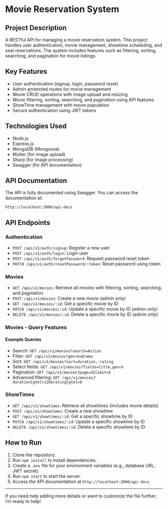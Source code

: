 # Movie Reservation System

## Project Description

A RESTful API for managing a movie reservation system. This project handles user authentication, movie management, showtime scheduling, and seat reservations. The system includes features such as filtering, sorting, searching, and pagination for movie listings.

## Key Features

* User authentication (signup, login, password reset)
* Admin-protected routes for movie management
* Movie CRUD operations with image upload and resizing
* Movie filtering, sorting, searching, and pagination using API features
* ShowTime management with movie population
* Secure authentication using JWT tokens

## Technologies Used

* Node.js
* Express.js
* MongoDB (Mongoose)
* Multer (for image upload)
* Sharp (for image processing)
* Swagger (for API documentation)

## API Documentation

The API is fully documented using Swagger. You can access the documentation at:

```
http://localhost:2000/api-docs
```

## API Endpoints

### Authentication

* `POST /api/v1/auth/signup`: Register a new user
* `POST /api/v1/auth/login`: Login user
* `POST /api/v1/auth/forgotPassword`: Request password reset token
* `PATCH /api/v1/auth/resetPassword/:token`: Reset password using token

### Movies

* `GET /api/v1/movies`: Retrieve all movies with filtering, sorting, searching, and pagination
* `POST /api/v1/movies`: Create a new movie (admin only)
* `GET /api/v1/movies/:id`: Get a specific movie by ID
* `PATCH /api/v1/movies/:id`: Update a specific movie by ID (admin only)
* `DELETE /api/v1/movies/:id`: Delete a specific movie by ID (admin only)

### Movies - Query Features

#### Example Queries

* Search: `GET /api/v1/movies?search=Action`
* Filter: `GET /api/v1/movies?genre=Drama`
* Sort: `GET /api/v1/movies?sort=duration,-rating`
* Select fields: `GET /api/v1/movies?fields=title,genre`
* Pagination: `GET /api/v1/movies?page=2&limit=5`
* Advanced filtering: `GET /api/v1/movies?duration[gte]=120&rating[gte]=8`

### ShowTimes

* `GET /api/v1/showtimes`: Retrieve all showtimes (includes movie details)
* `POST /api/v1/showtimes`: Create a new showtime
* `GET /api/v1/showtimes/:id`: Get a specific showtime by ID
* `PATCH /api/v1/showtimes/:id`: Update a specific showtime by ID
* `DELETE /api/v1/showtimes/:id`: Delete a specific showtime by ID

## How to Run

1. Clone the repository.
2. Run `npm install` to install dependencies.
3. Create a `.env` file for your environment variables (e.g., database URL, JWT secret).
4. Run `npm start` to start the server.
5. Access the API documentation at `http://localhost:2000/api-docs`

---

If you need help adding more details or want to customize the file further, I’m ready to help!
